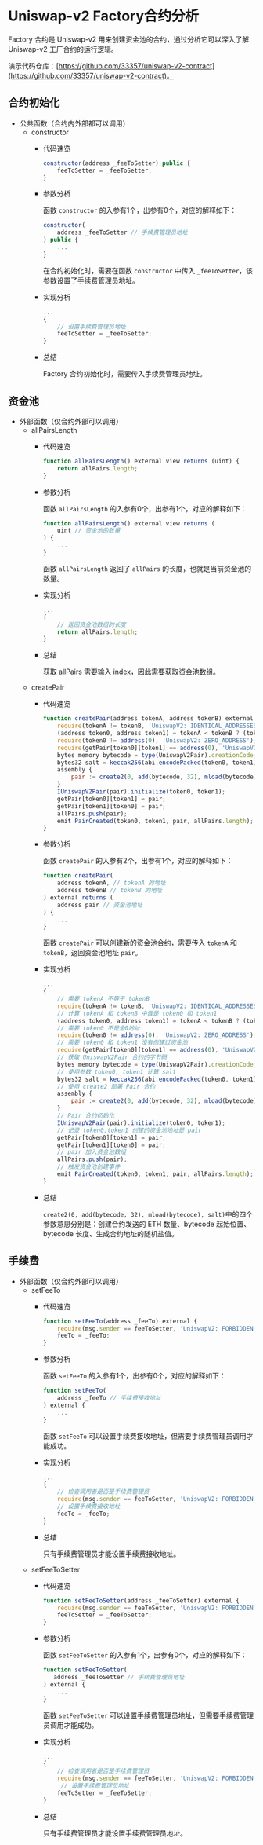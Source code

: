 # Uniswap-v2 Factory合约分析

Factory 合约是 Uniswap-v2 用来创建资金池的合约，通过分析它可以深入了解 Uniswap-v2 工厂合约的运行逻辑。

演示代码仓库：[https://github.com/33357/uniswap-v2-contract](https://github.com/33357/uniswap-v2-contract)。

## 合约初始化
- 公共函数（合约内外部都可以调用）
    - constructor
        - 代码速览
            ``` javascript
            constructor(address _feeToSetter) public {
                feeToSetter = _feeToSetter;
            }
            ```
        - 参数分析

            函数 `constructor` 的入参有1个，出参有0个，对应的解释如下：
            ``` javascript
            constructor(
                address _feeToSetter // 手续费管理员地址
            ) public {
                ...
            }
            ```
            在合约初始化时，需要在函数 `constructor` 中传入 `_feeToSetter`，该参数设置了手续费管理员地址。
        - 实现分析
            ``` javascript
            ...
            {
                // 设置手续费管理员地址
                feeToSetter = _feeToSetter;
            }
            ```
        - 总结

            Factory 合约初始化时，需要传入手续费管理员地址。
## 资金池
- 外部函数（仅合约外部可以调用）
    - allPairsLength
        - 代码速览
            ``` javascript
            function allPairsLength() external view returns (uint) {
                return allPairs.length;
            }
            ```
        - 参数分析

            函数 `allPairsLength` 的入参有0个，出参有1个，对应的解释如下：
            ``` javascript
            function allPairsLength() external view returns (
                uint // 资金池的数量
            ) {
                ...
            }
            ```
            函数 `allPairsLength` 返回了 `allPairs` 的长度，也就是当前资金池的数量。
        - 实现分析
            ``` javascript
            ...
            {
                // 返回资金池数组的长度
                return allPairs.length;
            }
            ```
        - 总结

            获取 allPairs 需要输入 index，因此需要获取资金池数组。
    - createPair
        - 代码速览
            ``` javascript
            function createPair(address tokenA, address tokenB) external returns (address pair) {
                require(tokenA != tokenB, 'UniswapV2: IDENTICAL_ADDRESSES');
                (address token0, address token1) = tokenA < tokenB ? (tokenA, tokenB) : (tokenB, tokenA);
                require(token0 != address(0), 'UniswapV2: ZERO_ADDRESS');
                require(getPair[token0][token1] == address(0), 'UniswapV2: PAIR_EXISTS');
                bytes memory bytecode = type(UniswapV2Pair).creationCode;
                bytes32 salt = keccak256(abi.encodePacked(token0, token1));
                assembly {
                    pair := create2(0, add(bytecode, 32), mload(bytecode), salt)
                }
                IUniswapV2Pair(pair).initialize(token0, token1);
                getPair[token0][token1] = pair;
                getPair[token1][token0] = pair;
                allPairs.push(pair);
                emit PairCreated(token0, token1, pair, allPairs.length);
            }
            ```
        - 参数分析

            函数 `createPair` 的入参有2个，出参有1个，对应的解释如下：
            ``` javascript
            function createPair(
                address tokenA, // tokenA 的地址
                address tokenB // tokenB 的地址
            ) external returns (
                address pair // 资金池地址
            ) {
                ...
            }
            ```
            函数 `createPair` 可以创建新的资金池合约，需要传入 `tokenA` 和 `tokenB`，返回资金池地址 `pair`。
        - 实现分析
            ``` javascript
            ...
            {
                // 需要 tokenA 不等于 tokenB
                require(tokenA != tokenB, 'UniswapV2: IDENTICAL_ADDRESSES');
                // 计算 tokenA 和 tokenB 中谁是 token0 和 token1
                (address token0, address token1) = tokenA < tokenB ? (tokenA, tokenB) : (tokenB, tokenA);
                // 需要 token0 不是全0地址
                require(token0 != address(0), 'UniswapV2: ZERO_ADDRESS');
                // 需要 token0 和 token1 没有创建过资金池
                require(getPair[token0][token1] == address(0), 'UniswapV2: PAIR_EXISTS');
                // 获取 UniswapV2Pair 合约的字节码
                bytes memory bytecode = type(UniswapV2Pair).creationCode;
                // 使用参数 token0, token1 计算 salt
                bytes32 salt = keccak256(abi.encodePacked(token0, token1));
                // 使用 create2 部署 Pair 合约
                assembly {
                    pair := create2(0, add(bytecode, 32), mload(bytecode), salt)
                }
                // Pair 合约初始化
                IUniswapV2Pair(pair).initialize(token0, token1);
                // 记录 token0,token1 创建的资金池地址是 pair
                getPair[token0][token1] = pair;
                getPair[token1][token0] = pair;
                // pair 加入资金池数组
                allPairs.push(pair);
                // 触发资金池创建事件
                emit PairCreated(token0, token1, pair, allPairs.length);
            }
            ```
        - 总结

            `create2(0, add(bytecode, 32), mload(bytecode), salt)`中的四个参数意思分别是：创建合约发送的 ETH 数量、bytecode 起始位置、bytecode 长度、生成合约地址的随机盐值。
## 手续费

- 外部函数（仅合约外部可以调用）
    - setFeeTo
        - 代码速览
            ``` javascript
            function setFeeTo(address _feeTo) external {
                require(msg.sender == feeToSetter, 'UniswapV2: FORBIDDEN');
                feeTo = _feeTo;
            }
            ```
        - 参数分析

            函数 `setFeeTo` 的入参有1个，出参有0个，对应的解释如下：
            ``` javascript
            function setFeeTo(
                address _feeTo // 手续费接收地址
            ) external {
                ...
            }
            ```
            函数 `setFeeTo` 可以设置手续费接收地址，但需要手续费管理员调用才能成功。
        - 实现分析
            ``` javascript
            ...
            {
                // 检查调用者是否是手续费管理员
                require(msg.sender == feeToSetter, 'UniswapV2: FORBIDDEN');
                // 设置手续费接收地址
                feeTo = _feeTo;
            }
            ```
        - 总结

            只有手续费管理员才能设置手续费接收地址。
    - setFeeToSetter
        - 代码速览
            ``` javascript
            function setFeeToSetter(address _feeToSetter) external {
                require(msg.sender == feeToSetter, 'UniswapV2: FORBIDDEN');
                feeToSetter = _feeToSetter;
            }
            ```
        - 参数分析

            函数 `setFeeToSetter` 的入参有1个，出参有0个，对应的解释如下：
            ``` javascript
            function setFeeToSetter(
               address _feeToSetter // 手续费管理员地址
            ) external {
                ...
            }
            ```
            函数 `setFeeToSetter` 可以设置手续费管理员地址，但需要手续费管理员调用才能成功。
        - 实现分析
            ``` javascript
            ...
            {
                // 检查调用者是否是手续费管理员
                require(msg.sender == feeToSetter, 'UniswapV2: FORBIDDEN');
                 // 设置手续费管理员地址
                feeToSetter = _feeToSetter;
            }
            ```
        - 总结

            只有手续费管理员才能设置手续费管理员地址。

